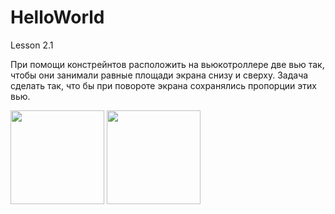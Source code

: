 # HelloWorld
Lesson 2.1

При помощи констрейнтов расположить на вьюкотроллере две вью так, чтобы они занимали равные площади экрана снизу и сверху. Задача сделать так, что бы при повороте экрана сохранялись пропорции этих вью.

<img src = "https://user-images.githubusercontent.com/101284761/167165886-ec2d1d41-f675-40c8-8fa7-60afe02ccda5.png" width = "150">
<img src = "https://user-images.githubusercontent.com/101284761/167166233-a2ecaff9-a4ce-4865-a991-3db19a7c550a.png" width = "150">
